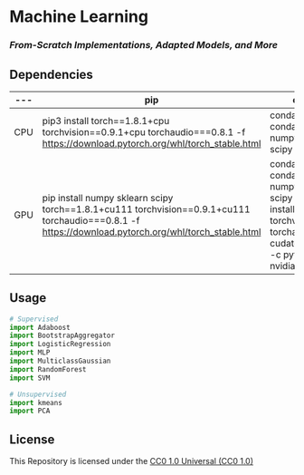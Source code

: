 # Machine Learning

### *From-Scratch Implementations, Adapted Models, and More*


## Dependencies


--- | pip | conda|
 --- | ----------- | ----------- |
 CPU | pip3 install torch==1.8.1+cpu torchvision==0.9.1+cpu torchaudio===0.8.1 -f https://download.pytorch.org/whl/torch_stable.html| conda install -c conda-forge numpy sklearn scipy pytorch       |
 GPU | pip install numpy sklearn scipy torch==1.8.1+cu111 torchvision==0.9.1+cu111 torchaudio===0.8.1 -f https://download.pytorch.org/whl/torch_stable.html  | conda install -c conda-forge; numpy sklearn scipy ; conda install pytorch torchvision torchaudio cudatoolkit=11.1 -c pytorch -c nvidia     |


## Usage

```python
# Supervised 
import Adaboost 
import BootstrapAggregator
import LogisticRegression 
import MLP
import MulticlassGaussian
import RandomForest
import SVM

# Unsupervised
import kmeans
import PCA
```

## License

This Repository is licensed under the [CC0 1.0 Universal (CC0 1.0)   ](https://creativecommons.org/publicdomain/zero/1.0/ )
